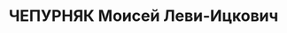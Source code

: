 ---
title: ЧЕПУРНЯК Моисей Леви-Ицкович
description: '1901 р., м. Катеринослав, єврей, з міщан, чл. ВКП(б), освіта початкова,
  секретар парткому Сталінської залізниці.

  01.11.1937 р.звинувачений у належності до к/рев. організації, розстріляний 02.11.1937р.

  Реабілітований 21.06.1958 р.'
---